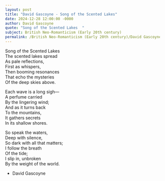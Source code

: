 ```yaml
---
layout: post
title: "David Gascoyne - Song of the Scented Lakes"
date: 2024-12-28 12:00:00 -0000
author: David Gascoyne
quote: "Song of the Scented Lakes  "
subject: British Neo-Romanticism (Early 20th century)
permalink: /British Neo-Romanticism (Early 20th century)/David Gascoyne/David Gascoyne - Song of the Scented Lakes
---
```


Song of the Scented Lakes  
The scented lakes spread  
As pale reflections,  
First as whispers,  
Then booming resonances  
That echo the mysteries  
Of the deep skies above.  

Each wave is a long sigh—  
A perfume carried  
By the lingering wind;  
And as it turns back  
To the mountains,  
It gathers secrets  
In its shallow shores.  

So speak the waters,  
Deep with silence,  
So dark with all that matters;  
I follow the breath  
Of the tide;  
I slip in, unbroken  
By the weight of the world.

- David Gascoyne
